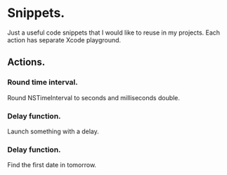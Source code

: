 # Snippets.

Just a useful code snippets that I would like to reuse in my projects. Each action has separate Xcode playground.

## Actions.
### Round time interval.
Round NSTimeInterval to seconds and milliseconds double.
### Delay function.
Launch something with a delay.
### Delay function.
Find the first date in tomorrow.